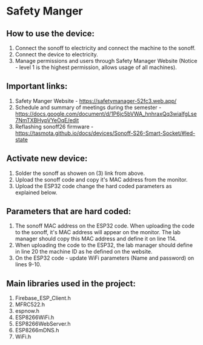 # Safety Manger

## How to use the device:
1. Connect the sonoff to electricity and connect the machine to the sonoff.
2. Connect the device to electricity.
3. Manage permissions and users through Safety Manager Website (Notice - level 1 is the highest permission, allows usage of all machines).

## Important links:
1. Safety Manger Website - https://safetymanager-52fc3.web.app/
2. Schedule and summary of meetings during the semester - https://docs.google.com/document/d/1P6jc5bVWA_hnhraxQq3wialfgLse7NmTXBHypVYeOqE/edit
3. Reflashing sonoff26 firmware - https://tasmota.github.io/docs/devices/Sonoff-S26-Smart-Socket/#led-state

## Activate new device:
1. Solder the sonoff as showen on (3) link from above.
2. Upload the sonoff code and copy it's MAC address from the monitor.
3. Upload the ESP32 code change the hard coded parameters as explained below.

## Parameters that are hard coded:
1. The sonoff MAC address on the ESP32 code. When uploading the code to the sonoff, it's MAC address will appear on the monitor. The lab     manager should copy this MAC address and define it on line 114.
2. When uploading the code to the ESP32, the lab manager should define in line 20 the machine ID as he defined on the website.
3. On the ESP32 code - update WiFi parameters (Name and password) on lines 9-10.

## Main libraries used in the project:
1. Firebase_ESP_Client.h
2. MFRC522.h
3. espnow.h
4. ESP8266WiFi.h
5. ESP8266WebServer.h
6. ESP8266mDNS.h
7. WiFi.h
